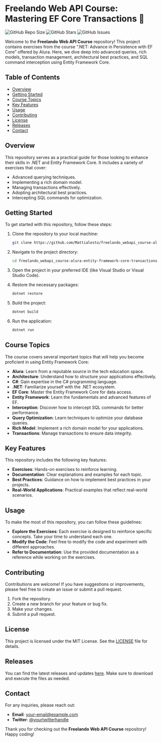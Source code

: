 # Freelando Web API Course: Mastering EF Core Transactions 🚀

![GitHub Repo Size](https://img.shields.io/github/repo-size/Mattialesto/freelando_webapi_course-alura-entity-framework-core-transactions_part-1_dotnet-8_csharp-12) ![GitHub Stars](https://img.shields.io/github/stars/Mattialesto/freelando_webapi_course-alura-entity-framework-core-transactions_part-1_dotnet-8_csharp-12) ![GitHub Issues](https://img.shields.io/github/issues/Mattialesto/freelando_webapi_course-alura-entity-framework-core-transactions_part-1_dotnet-8_csharp-12)

Welcome to the **Freelando Web API Course** repository! This project contains exercises from the course “.NET: Advance in Persistence with EF Core” offered by Alura. Here, we dive deep into advanced queries, rich models, transaction management, architectural best practices, and SQL command interception using Entity Framework Core.

## Table of Contents

- [Overview](#overview)
- [Getting Started](#getting-started)
- [Course Topics](#course-topics)
- [Key Features](#key-features)
- [Usage](#usage)
- [Contributing](#contributing)
- [License](#license)
- [Releases](#releases)
- [Contact](#contact)

## Overview

This repository serves as a practical guide for those looking to enhance their skills in .NET and Entity Framework Core. It includes a variety of exercises that cover:

- Advanced querying techniques.
- Implementing a rich domain model.
- Managing transactions effectively.
- Adopting architectural best practices.
- Intercepting SQL commands for optimization.

## Getting Started

To get started with this repository, follow these steps:

1. Clone the repository to your local machine:

   ```bash
   git clone https://github.com/Mattialesto/freelando_webapi_course-alura-entity-framework-core-transactions_part-1_dotnet-8_csharp-12.git
   ```

2. Navigate to the project directory:

   ```bash
   cd freelando_webapi_course-alura-entity-framework-core-transactions_part-1_dotnet-8_csharp-12
   ```

3. Open the project in your preferred IDE (like Visual Studio or Visual Studio Code).

4. Restore the necessary packages:

   ```bash
   dotnet restore
   ```

5. Build the project:

   ```bash
   dotnet build
   ```

6. Run the application:

   ```bash
   dotnet run
   ```

## Course Topics

The course covers several important topics that will help you become proficient in using Entity Framework Core:

- **Alura**: Learn from a reputable source in the tech education space.
- **Architecture**: Understand how to structure your applications effectively.
- **C#**: Gain expertise in the C# programming language.
- **.NET**: Familiarize yourself with the .NET ecosystem.
- **EF Core**: Master the Entity Framework Core for data access.
- **Entity Framework**: Learn the fundamentals and advanced features of EF.
- **Interception**: Discover how to intercept SQL commands for better performance.
- **Query Optimization**: Learn techniques to optimize your database queries.
- **Rich Model**: Implement a rich domain model for your applications.
- **Transactions**: Manage transactions to ensure data integrity.

## Key Features

This repository includes the following key features:

- **Exercises**: Hands-on exercises to reinforce learning.
- **Documentation**: Clear explanations and examples for each topic.
- **Best Practices**: Guidance on how to implement best practices in your projects.
- **Real-World Applications**: Practical examples that reflect real-world scenarios.

## Usage

To make the most of this repository, you can follow these guidelines:

- **Explore the Exercises**: Each exercise is designed to reinforce specific concepts. Take your time to understand each one.
- **Modify the Code**: Feel free to modify the code and experiment with different approaches.
- **Refer to Documentation**: Use the provided documentation as a reference while working on the exercises.

## Contributing

Contributions are welcome! If you have suggestions or improvements, please feel free to create an issue or submit a pull request. 

1. Fork the repository.
2. Create a new branch for your feature or bug fix.
3. Make your changes.
4. Submit a pull request.

## License

This project is licensed under the MIT License. See the [LICENSE](LICENSE) file for details.

## Releases

You can find the latest releases and updates [here](https://github.com/Mattialesto/freelando_webapi_course-alura-entity-framework-core-transactions_part-1_dotnet-8_csharp-12/releases). Make sure to download and execute the files as needed.

## Contact

For any inquiries, please reach out:

- **Email**: your-email@example.com
- **Twitter**: [@yourtwitterhandle](https://twitter.com/yourtwitterhandle)

Thank you for checking out the **Freelando Web API Course** repository! Happy coding!